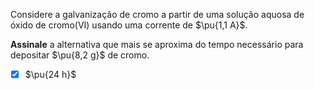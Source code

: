 Considere a galvanização de cromo a partir de uma solução aquosa de óxido de cromo(VI) usando uma corrente de $\pu{1,1 A}$.

**Assinale** a alternativa que mais se aproxima do tempo necessário para depositar $\pu{8,2 g}$ de cromo.

- [x] $\pu{24 h}$

